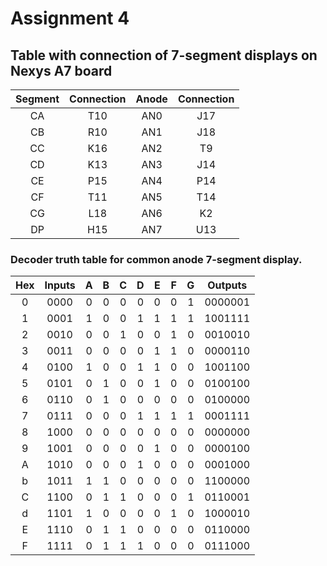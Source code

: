 # Assignment 4
## Table with connection of 7-segment displays on Nexys A7 board
| **Segment** | **Connection** | **Anode** | **Connection** | 
| :-: |:-: |  :-: | :-: |
| CA | T10 | AN0 | J17 | 
| CB | R10 | AN1 | J18 |
| CC | K16 | AN2 | T9 |
| CD | K13 | AN3 | J14 |
| CE | P15 | AN4 | P14 |
| CF | T11 | AN5 | T14 |
| CG | L18 | AN6 | K2 |
| DP | H15 | AN7 | U13  |


### Decoder truth table for common anode 7-segment display.

| **Hex** | **Inputs** | **A** | **B** | **C** | **D** | **E** | **F** | **G** | **Outputs** |
| :-: 	  |    :-:     |  :-:  |  :-:  |  :-:  |  :-:  |  :-:  |  :-:  |  :-:  |     :-:     |
| 0   	  |    0000    |   0   |   0   |   0   |   0   |   0   |   0   |   1   |   0000001   | 
| 1  	  |    0001    |   1   |   0   |   0   |   1   |   1   |   1   |   1   |   1001111   |
| 2   	  |    0010    |   0   |   0   |   1   |   0   |   0   |   1   |   0   |   0010010   |
| 3  	  |    0011    |   0   |   0   |   0   |   0   |   1   |   1   |   0   |   0000110   |
| 4       |    0100    |   1   |   0   |   0   |   1   |   1   |   0   |   0   |   1001100   |
| 5       |    0101    |   0   |   1   |   0   |   0   |   1   |   0   |   0   |   0100100   |
| 6       |    0110    |   0   |   1   |   0   |   0   |   0   |   0   |   0   |   0100000   |
| 7       |    0111    |   0   |   0   |   0   |   1   |   1   |   1   |   1   |   0001111   |
| 8       |    1000    |   0   |   0   |   0   |   0   |   0   |   0   |   0   |   0000000   |
| 9       |    1001    |   0   |   0   |   0   |   0   |   1   |   0   |   0   |   0000100   |
| A       |    1010    |   0   |   0   |   0   |   1   |   0   |   0   |   0   |   0001000   |
| b       |    1011    |   1   |   1   |   0   |   0   |   0   |   0   |   0   |   1100000   |
| C       |    1100    |   0   |   1   |   1   |   0   |   0   |   0   |   1   |   0110001   |
| d       |    1101    |   1   |   0   |   0   |   0   |   0   |   1   |   0   |   1000010   |
| E       |    1110    |   0   |   1   |   1   |   0   |   0   |   0   |   0   |   0110000   |
| F       |    1111    |   0   |   1   |   1   |   1   |   0   |   0   |   0   |   0111000   |
